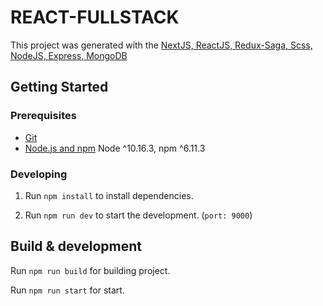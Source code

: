 # REACT-FULLSTACK

This project was generated with the [NextJS, ReactJS, Redux-Saga, Scss, NodeJS, Express, MongoDB](https://medium.com/@tilomitra/building-server-rendered-react-apps-with-nextjs-40313e978cb4)

## Getting Started

### Prerequisites

- [Git](https://git-scm.com/)
- [Node.js and npm](https://nodejs.org/en/) Node ^10.16.3, npm ^6.11.3

### Developing

1. Run `npm install` to install dependencies.

2. Run `npm run dev` to start the development. (`port: 9000`)

## Build & development

Run `npm run build` for building project.

Run `npm run start` for start.
